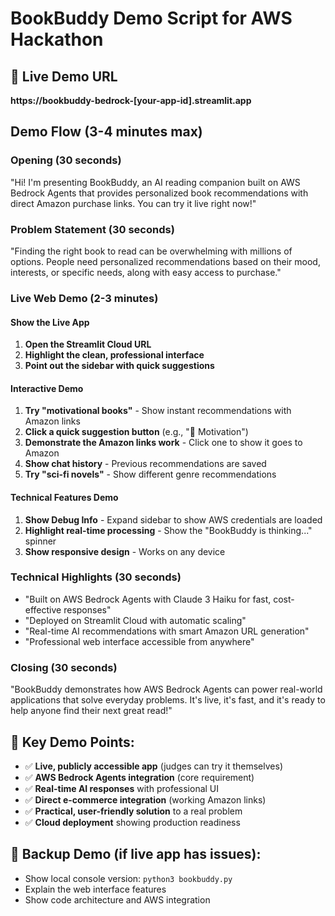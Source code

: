 # BookBuddy Demo Script for AWS Hackathon

## 🚀 Live Demo URL
**https://bookbuddy-bedrock-[your-app-id].streamlit.app**

## Demo Flow (3-4 minutes max)

### Opening (30 seconds)
"Hi! I'm presenting BookBuddy, an AI reading companion built on AWS Bedrock Agents that provides personalized book recommendations with direct Amazon purchase links. You can try it live right now!"

### Problem Statement (30 seconds)
"Finding the right book to read can be overwhelming with millions of options. People need personalized recommendations based on their mood, interests, or specific needs, along with easy access to purchase."

### Live Web Demo (2-3 minutes)

#### Show the Live App
1. **Open the Streamlit Cloud URL**
2. **Highlight the clean, professional interface**
3. **Point out the sidebar with quick suggestions**

#### Interactive Demo
1. **Try "motivational books"** - Show instant recommendations with Amazon links
2. **Click a quick suggestion button** (e.g., "🚀 Motivation") 
3. **Demonstrate the Amazon links work** - Click one to show it goes to Amazon
4. **Show chat history** - Previous recommendations are saved
5. **Try "sci-fi novels"** - Show different genre recommendations

#### Technical Features Demo
1. **Show Debug Info** - Expand sidebar to show AWS credentials are loaded
2. **Highlight real-time processing** - Show the "BookBuddy is thinking..." spinner
3. **Show responsive design** - Works on any device

### Technical Highlights (30 seconds)
- "Built on AWS Bedrock Agents with Claude 3 Haiku for fast, cost-effective responses"
- "Deployed on Streamlit Cloud with automatic scaling"
- "Real-time AI recommendations with smart Amazon URL generation"
- "Professional web interface accessible from anywhere"

### Closing (30 seconds)
"BookBuddy demonstrates how AWS Bedrock Agents can power real-world applications that solve everyday problems. It's live, it's fast, and it's ready to help anyone find their next great read!"

## 🎯 Key Demo Points:
- ✅ **Live, publicly accessible app** (judges can try it themselves)
- ✅ **AWS Bedrock Agents integration** (core requirement)
- ✅ **Real-time AI responses** with professional UI
- ✅ **Direct e-commerce integration** (working Amazon links)
- ✅ **Practical, user-friendly solution** to a real problem
- ✅ **Cloud deployment** showing production readiness

## 🎪 Backup Demo (if live app has issues):
- Show local console version: `python3 bookbuddy.py`
- Explain the web interface features
- Show code architecture and AWS integration
